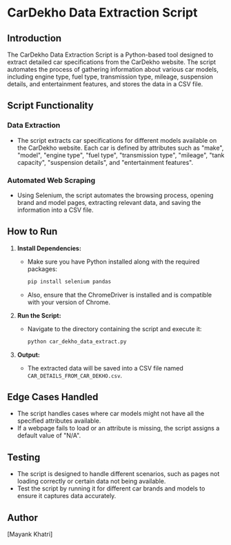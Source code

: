 # CarDekho Data Extraction Script

## Introduction

The CarDekho Data Extraction Script is a Python-based tool designed to extract detailed car specifications from the CarDekho website. The script automates the process of gathering information about various car models, including engine type, fuel type, transmission type, mileage, suspension details, and entertainment features, and stores the data in a CSV file.

## Script Functionality

### Data Extraction
- The script extracts car specifications for different models available on the CarDekho website. Each car is defined by attributes such as "make", "model", "engine type", "fuel type", "transmission type", "mileage", "tank capacity", "suspension details", and "entertainment features".

### Automated Web Scraping
- Using Selenium, the script automates the browsing process, opening brand and model pages, extracting relevant data, and saving the information into a CSV file.

## How to Run

1. **Install Dependencies:**
   - Make sure you have Python installed along with the required packages:
     ```bash
     pip install selenium pandas
     ```
   - Also, ensure that the ChromeDriver is installed and is compatible with your version of Chrome.

2. **Run the Script:**
   - Navigate to the directory containing the script and execute it:
     ```bash
     python car_dekho_data_extract.py
     ```

3. **Output:**
   - The extracted data will be saved into a CSV file named `CAR_DETAILS_FROM_CAR_DEKHO.csv`.

## Edge Cases Handled

- The script handles cases where car models might not have all the specified attributes available.
- If a webpage fails to load or an attribute is missing, the script assigns a default value of "N/A".

## Testing

- The script is designed to handle different scenarios, such as pages not loading correctly or certain data not being available.
- Test the script by running it for different car brands and models to ensure it captures data accurately.

## Author

[Mayank Khatri]
